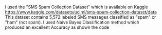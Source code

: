 I used the "SMS Spam Collection Dataset" which is available on Kaggle 
https://www.kaggle.com/datasets/uciml/sms-spam-collection-dataset/data
This dataset contains 5,572 labeled SMS messages classified as "spam" or "ham" (not spam).
I used Naive Bayes Classification method which produced an excellent Accuracy as shown the code
